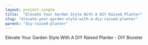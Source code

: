 ```yaml
---
layout: project_single
title:  "Elevate Your Garden Style With A DIY Raised Planter"
slug: "elevate-your-garden-style-with-a-diy-raised-planter"
parent: "diy-raised-planter"
---
```

Elevate Your Garden Style With A DIY Raised Planter - DIY Booster